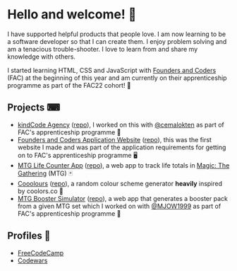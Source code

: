 # Hello and welcome! 👋

I have supported helpful products that people love. I am now learning to be a software developer so that I can create them. I enjoy problem solving and am a tenacious trouble-shooter. I love to learn from and share my knowledge with others.

I started learning HTML, CSS and JavaScript with [Founders and Coders](https://www.foundersandcoders.com/) (FAC) at the beginning of this year and am currently on their apprenticeship programme as part of the FAC22 cohort! 🎉

## Projects ⌨

- [kindCode Agency](https://fac22.github.io/kindcode/) ([repo](https://github.com/fac22/kindcode)), I worked on this with [@cemalokten](https://github.com/cemalokten) as part of FAC's apprenticeship programme 🤖
- [Founders and Coders Application Website](https://lopezelpesado.github.io/application-website/) ([repo](https://github.com/lopezelpesado/application-website)), this was the first website I made and was part of the application requirements for getting on to FAC's apprenticeship programme 🖥
- [MTG Life Counter App](https://lopezelpesado.github.io/mtgLifeApp/) ([repo](https://github.com/lopezelpesado/mtgLifeApp)), a web app to track life totals in [Magic: The Gathering](https://mtg.fandom.com/wiki/Magic:_The_Gathering) (MTG) 🃏
- [Cooolours](https://lopezelpesado.github.io/cooolours/) ([repo](https://github.com/lopezelpesado/cooolours)), a random colour scheme generator **heavily** inspired by coolors.co 🎨
- [MTG Booster Simulator](https://fac22.github.io/michaelAlexAPI/) ([repo](https://github.com/fac22/michaelAlexAPI)), a web app that generates a booster pack from a given MTG set which I worked on with [@MJOW1999](https://github.com/MJOW1999) as part of FAC's apprenticeship programme 🎲

## Profiles 👨

- [FreeCodeCamp](https://www.freecodecamp.org/lopezelpesado)
- [Codewars](https://www.codewars.com/users/lopezelpesado)
